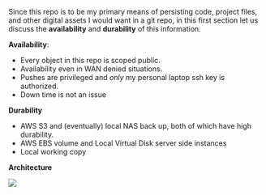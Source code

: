 Since this repo is to be my primary means of persisting code, project files, and 
other digital assets I would want in a git repo, in this first section let us discuss
the **availability** and **durability** of this information. 
  
**Availability**:
  
* Every object in this repo is scoped public.
* Availability even in WAN denied situations.
* Pushes are privileged and *only* my personal laptop ssh key is authorized.
* Down time is not an issue
 
 **Durability**
 
* AWS S3 and (eventually) local NAS back up, both of which have high durability.
* AWS EBS volume and Local Virtual Disk server side instances
* Local working copy
 
**Architecture**
 
![](rendered_images/test.svg)

